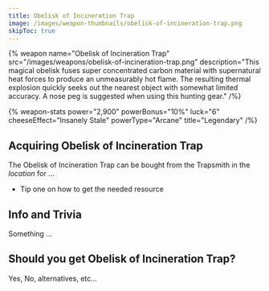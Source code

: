 ```yaml
---
title: Obelisk of Incineration Trap
image: /images/weapon-thumbnails/obelisk-of-incineration-trap.png
skipToc: true
---
```


{% weapon
 name="Obelisk of Incineration Trap"
 src="/images/weapons/obelisk-of-incineration-trap.png"
 description="This magical obelisk fuses super concentrated carbon material with supernatural heat forces to produce an unmeasurably hot flame. The resulting thermal explosion quickly seeks out the nearest object with somewhat limited accuracy. A nose peg is suggested when using this hunting gear."
/%}

{% weapon-stats
 power="2,900"
 powerBonus="10%"
 luck="6"
 cheeseEffect="Insanely Stale"
 powerType="Arcane"
 title="Legendary"
/%}

## Acquiring Obelisk of Incineration Trap

The Obelisk of Incineration Trap can be bought from the Trapsmith in the *location* for ...

- Tip one on how to get the needed resource

## Info and Trivia

Something ...

## Should you get Obelisk of Incineration Trap?

Yes, No, alternatives, etc...

